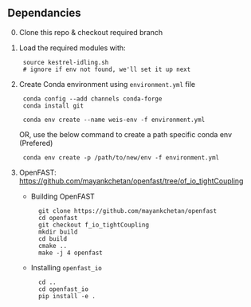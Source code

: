 ## Dependancies

0. Clone this repo & checkout required branch
1. Load the required modules with:

        source kestrel-idling.sh    
        # ignore if env not found, we'll set it up next

2. Create Conda environment using `environment.yml` file

        conda config --add channels conda-forge
        conda install git

        conda env create --name weis-env -f environment.yml

    OR, use the below command to create a path specific conda env (Prefered)

        conda env create -p /path/to/new/env -f environment.yml
        

3. OpenFAST: https://github.com/mayankchetan/openfast/tree/of_io_tightCoupling

    - Building OpenFAST

            git clone https://github.com/mayankchetan/openfast
            cd openfast
            git checkout f_io_tightCoupling
            mkdir build
            cd build
            cmake ..
            make -j 4 openfast

    - Installing `openfast_io`

            cd ..
            cd openfast_io
            pip install -e .

